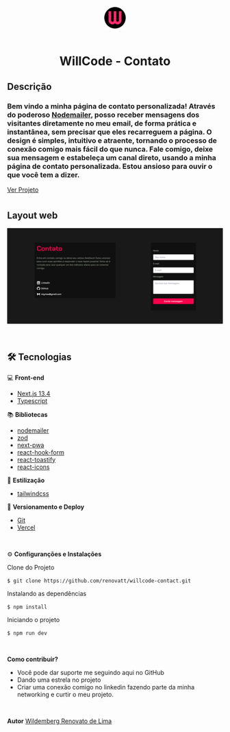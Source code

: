 <div align='center'>
<img src="./public/icon-512x512.png" width="50px"></h1>
<br/> <br/>
<h1>WillCode - Contato</h1> 
</div>

## Descrição


### Bem vindo a minha página de contato personalizada! Através do poderoso [Nodemailer](https://nodemailer.com/about/), posso receber mensagens dos visitantes diretamente no meu email, de forma prática e instantânea, sem precisar que eles recarreguem a página. O design é simples, intuitivo e atraente, tornando o processo de conexão comigo mais fácil do que nunca. Fale comigo, deixe sua mensagem e estabeleça um canal direto, usando a minha página de contato personalizada. Estou ansioso para ouvir o que você tem a dizer.

[Ver Projeto](https://willcode-contact.vercel.app/)

#

## Layout web
![Web 1](./public/web-1.png)

<br>

## 🛠️ Tecnologias

💻 **Front-end**
- [Next.js 13.4](https://nextjs.org)
- [Typescript](https://www.typescriptlang.org)

📚 **Bibliotecas**
- [nodemailer](https://nodemailer.com/about/)
- [zod](https://zod.dev/)
- [next-pwa](https://www.npmjs.com/package/next-pwa)
- [react-hook-form](https://react-hook-form.com/)
- [react-toastify](https://www.npmjs.com/package/react-toastify)
- [react-icons](https://react-icons.github.io/react-icons/)

🎨 **Estilização**
- [tailwindcss](https://tailwindcss.com/docs/installation)

🔋 **Versionamento e Deploy**
- [Git](https://git-scm.com)
- [Vercel](https://vercel.com/)

<br>

⚙️ **Configuranções e Instalações**

Clone do Projeto

    $ git clone https://github.com/renovatt/willcode-contact.git
Instalando as dependências

    $ npm install

Iniciando o projeto

    $ npm run dev

<br>

**Como contribuir?**

- Você pode dar suporte me seguindo aqui no GitHub
- Dando uma estrela no projeto
- Criar uma conexão comigo no linkedin fazendo parte da minha networking e curtir o meu projeto.

<br>

**Autor**
[Wildemberg Renovato de Lima](https://www.linkedin.com/in/renovatt/)